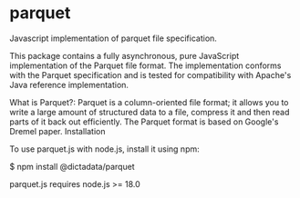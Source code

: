 # parquet

Javascript implementation of parquet file specification.

This package contains a fully asynchronous, pure JavaScript implementation of the Parquet file format. The implementation conforms with the Parquet specification and is tested for compatibility with Apache's Java reference implementation.

What is Parquet?: Parquet is a column-oriented file format; it allows you to write a large amount of structured data to a file, compress it and then read parts of it back out efficiently. The Parquet format is based on Google's Dremel paper.
Installation

To use parquet.js with node.js, install it using npm:

  $ npm install @dictadata/parquet

parquet.js requires node.js >= 18.0
